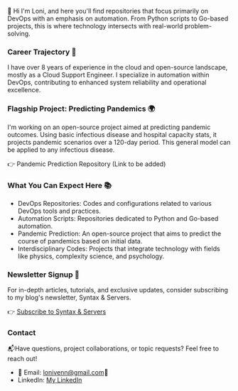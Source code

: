 👋 Hi I'm Loni, and here you'll find repositories that focus primarily on DevOps with an emphasis on automation. From Python scripts to Go-based projects, this is where technology intersects with real-world problem-solving.

### Career Trajectory 🚀
I have over 8 years of experience in the cloud and open-source landscape, mostly as a Cloud Support Engineer. I specialize in automation within DevOps, contributing to enhanced system reliability and operational excellence.

### Flagship Project: Predicting Pandemics 🌍
I'm working on an open-source project aimed at predicting pandemic outcomes. Using basic infectious disease and hospital capacity stats, it projects pandemic scenarios over a 120-day period. This general model can be applied to any infectious disease.

👉 Pandemic Prediction Repository (Link to be added)

### What You Can Expect Here 📚
- DevOps Repositories: Codes and configurations related to various DevOps tools and practices.
- Automation Scripts: Repositories dedicated to Python and Go-based automation.
- Pandemic Prediction: An open-source project that aims to predict the course of pandemics based on initial data.
- Interdisciplinary Codes: Projects that integrate technology with fields like physics, complexity science, and psychology.

### Newsletter Signup 📧
For in-depth articles, tutorials, and exclusive updates, consider subscribing to my blog's newsletter, Syntax & Servers.

👉 [Subscribe to Syntax & Servers](https://www.lonivenn.com/)

### Contact 

📬Have questions, project collaborations, or topic requests? Feel free to reach out!
- 📧 Email: lonivenn@gmail.com💼
- LinkedIn: [My LinkedIn](https://LinkedIn.com/in/loniamillion)

<!---
lonivenndiagram/lonivenndiagram is a ✨ special ✨ repository because its `README.md` (this file) appears on your GitHub profile.
You can click the Preview link to take a look at your changes.
--->
